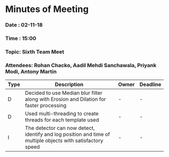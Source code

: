 # Minutes of Meeting

### Date : 02-11-18
### Time : 15:00
### Topic: Sixth Team Meet
### Attendees: Rohan Chacko, Aadil Mehdi Sanchawala, Priyank Modi, Antony Martin

Type | Description | Owner | Deadline
---- | ---- | ---- | ----
D | Decided to use Median blur filter along with Erosion and Dilation for faster processing | - | -
D | Used multi-threading to create threads for each template used | - | -
I | The detector can now detect, identify and log position and time of multiple objects with satisfactory speed | - | -